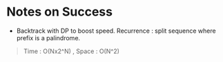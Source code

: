# Notes on Success
+ Backtrack with DP to boost speed.
  Recurrence : split sequence where prefix is a palindrome. 

> Time : O(Nx2^N) , Space : O(N^2)
